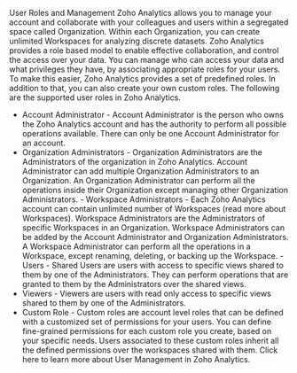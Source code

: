 User Roles and Management
Zoho Analytics allows you to manage your account and collaborate with your colleagues and users within a segregated space called Organization. Within each Organization, you can create unlimited Workspaces for analyzing discrete datasets.
Zoho Analytics provides a role based model to enable effective collaboration, and control the access over your data. You can manage who can access your data and what privileges they have, by associating appropriate roles for your users. To make this easier, Zoho Analytics provides a set of predefined roles. In addition to that, you can also create your own custom roles.
The following are the supported user roles in Zoho Analytics.
- Account Administrator - Account Administrator is the person who owns the Zoho Analytics account and has the authority to perform all possible operations available. There can only be one Account Administrator for an account.
- Organization Administrators - Organization Administrators are the Administrators of the organization in Zoho Analytics. Account Administrator can add multiple Organization Administrators to an Organization.
An Organization Administrator can perform all the operations inside their Organization except managing other Organization Administrators. - Workspace Administrators - Each Zoho Analytics account can contain unlimited number of Workspaces (read more about Workspaces). Workspace Administrators are the Administrators of specific Workspaces in an Organization. Workspace Administrators can be added by the Account Administrator and Organization Administrators.
A Workspace Administrator can perform all the operations in a Workspace, except renaming, deleting, or backing up the Workspace. - Users - Shared Users are users with access to specific views shared to them by one of the Administrators. They can perform operations that are granted to them by the Administrators over the shared views.
- Viewers - Viewers are users with read only access to specific views shared to them by one of the Administrators.
- Custom Role - Custom roles are account level roles that can be defined with a customized set of permissions for your users. You can define fine-grained permissions for each custom role you create, based on your specific needs. Users associated to these custom roles inherit all the defined permissions over the workspaces shared with them.
Click here to learn more about User Management in Zoho Analytics.